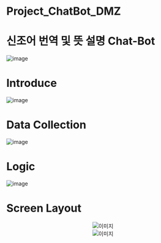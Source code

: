 # Project_ChatBot_DMZ
# 신조어 번역 및 뜻 설명 Chat-Bot


![image](https://github.com/Choi-YoungHyun/Project_ChatBot_DMZ/assets/131942940/c380ab60-a172-4ed1-83d5-40b6277c0e76)

# Introduce
![image](https://github.com/Choi-YoungHyun/Project_ChatBot_DMZ/assets/131942940/36512a41-b6b2-4f86-bf99-98b643649465)

# Data Collection
![image](https://github.com/Choi-YoungHyun/Project_ChatBot_DMZ/assets/131942940/70dbeb92-18de-4409-b4c0-a517b3131417)


# Logic
![image](https://github.com/Choi-YoungHyun/Project_ChatBot_DMZ/assets/131942940/abaadde2-e4ff-482e-b322-18b43aaaa906)

# Screen Layout
<div style="text-align: center;">
    <img src="https://github.com/Choi-YoungHyun/Project_ChatBot_DMZ/assets/131942940/b145a7c6-d596-419c-8479-62bbca9060b7" alt="이미지">
</div>

<div style="text-align: center;">
    <img src="https://github.com/Choi-YoungHyun/Project_ChatBot_DMZ/assets/131942940/d52c5b33-c59b-4d2d-b45d-284ca686b86c" alt="이미지">
</div>




